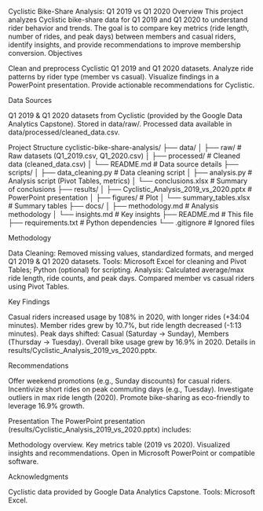 Cyclistic Bike-Share Analysis: Q1 2019 vs Q1 2020
Overview
This project analyzes Cyclistic bike-share data for Q1 2019 and Q1 2020 to understand rider behavior and trends. The goal is to compare key metrics (ride length, number of rides, and peak days) between members and casual riders, identify insights, and provide recommendations to improve membership conversion.
Objectives

Clean and preprocess Cyclistic Q1 2019 and Q1 2020 datasets.
Analyze ride patterns by rider type (member vs casual).
Visualize findings in a PowerPoint presentation.
Provide actionable recommendations for Cyclistic.

Data Sources

Q1 2019 & Q1 2020 datasets from Cyclistic (provided by the Google Data Analytics Capstone).
Stored in data/raw/.
Processed data available in data/processed/cleaned_data.csv.

Project Structure
cyclistic-bike-share-analysis/
├── data/
│   ├── raw/                # Raw datasets (Q1_2019.csv, Q1_2020.csv)
│   ├── processed/          # Cleaned data (cleaned_data.csv)
│   └── README.md           # Data source details
├── scripts/
│   ├── data_cleaning.py    # Data cleaning script
│   ├── analysis.py         # Analysis script (Pivot Tables, metrics)
│   └── conclusions.xlsx    # Summary of conclusions
├── results/
│   ├── Cyclistic_Analysis_2019_vs_2020.pptx  # PowerPoint presentation
│   ├── figures/            # Plot
│   └── summary_tables.xlsx # Summary tables 
├── docs/
│   ├── methodology.md      # Analysis methodology
│   └── insights.md         # Key insights
├── README.md               # This file
├── requirements.txt        # Python dependencies
└── .gitignore              # Ignored files

Methodology

Data Cleaning: Removed missing values, standardized formats, and merged Q1 2019 & Q1 2020 datasets.
Tools: Microsoft Excel for cleaning and Pivot Tables; Python (optional) for scripting.
Analysis:
Calculated average/max ride length, ride counts, and peak days.
Compared member vs casual riders using Pivot Tables.



Key Findings

Casual riders increased usage by 108% in 2020, with longer rides (+34:04 minutes).
Member rides grew by 10.7%, but ride length decreased (-1:13 minutes).
Peak days shifted: Casual (Saturday → Sunday), Members (Thursday → Tuesday).
Overall bike usage grew by 16.9% in 2020.
Details in  results/Cyclistic_Analysis_2019_vs_2020.pptx.

Recommendations

Offer weekend promotions (e.g., Sunday discounts) for casual riders.
Incentivize short rides on peak commuting days (e.g., Tuesday).
Investigate outliers in max ride length (2020).
Promote bike-sharing as eco-friendly to leverage 16.9% growth.

Presentation
The PowerPoint presentation (results/Cyclistic_Analysis_2019_vs_2020.pptx) includes:

Methodology overview.
Key metrics table (2019 vs 2020).
Visualized insights and recommendations.
Open in Microsoft PowerPoint or compatible software.

Acknowledgments

Cyclistic data provided by Google Data Analytics Capstone.
Tools: Microsoft Excel.
